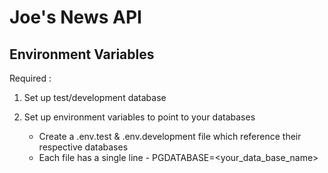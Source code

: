 # Joe's News API

## Environment Variables

Required :

1.  Set up test/development database
2.  Set up environment variables to point to your databases

    - Create a .env.test & .env.development file which reference their respective databases
    - Each file has a single line - PGDATABASE=<your_data_base_name>
